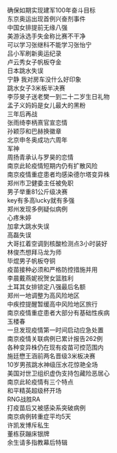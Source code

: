 确保如期实现建军100年奋斗目标  
东京奥运出现首例兴奋剂事件  
中国女排提前无缘八强  
美游泳选手失金称比赛不干净  
可以学习张继科不能学习张怡宁  
吕小军刷新奥运纪录  
卢云秀女子帆板夺金  
日本跳水失误  
宁静 我对房车没什么好印象  
跳水女子3米板半决赛  
李莎旻子送老樊一到二十二岁生日礼物  
孟子义妈妈是女儿最大的黑粉  
三年后再战  
张雨绮李柄熹官宣恋情  
孙颖莎和巴赫换徽章  
北京申冬奥成功六周年  
军神  
周扬青承认与罗昊的恋情  
南京此轮疫情短期内仍有扩散风险  
南京疫情重症患者均感染德尔塔变异株  
郑州市卫健委主任被免职  
男子举重81公斤级决赛  
key有多高lucky就有多强  
郑州发现多例疑似病例  
心疼朱婷  
加拿大跳水失误  
高磊失误  
大哥扛着空调到核酸检测点3小时装好  
林俊杰想拜马龙为师  
毕焜男子帆板夺铜  
疫苗接种必须和严格防控措施并用  
李晨戴燕妮祝贺女篮胜利  
土耳其女排锁定八强最后名额  
郑州一地调整为高风险地区  
中疾控提醒暂缓高中风险地区旅行  
南京疫情重症患者大部分有基础性疾病  
玉楼春  
一旦发现疫情第一时间启动应急处置  
南京疫情关联病例已累计报告262例  
各种变异株仍在现有疫苗可控范围内  
施廷懋王涵前两名晋级3米板决赛  
10岁男孩跳水神级压水花惊艳全场  
美国对世卫组织虚伪支持包藏险恶居心  
南京此轮疫情有三个特点  
和平精英超级杯开场  
RNG战胜RA  
打疫苗后又被感染系突破病例  
南京病例转重症平均5天  
许凯发博斥私生  
董栋获蹦床银牌  
余生请多指教幕后特辑  
